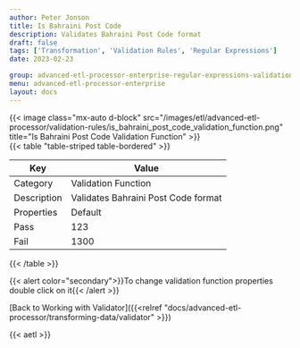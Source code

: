 ```yaml
---
author: Peter Jonson
title: Is Bahraini Post Code
description: Validates Bahraini Post Code format
draft: false
tags: ['Transformation', 'Validation Rules', 'Regular Expressions']
date: 2023-02-23

group: advanced-etl-processor-enterprise-regular-expressions-validation
menu: advanced-etl-processor-enterprise
layout: docs
---
```


{{< image class="mx-auto d-block"  src="/images/etl/advanced-etl-processor/validation-rules/is_bahraini_post_code_validation_function.png" title="Is Bahraini Post Code Validation Function" >}}
\
{{< table "table-striped table-bordered" >}}

| Key         | Value                               |
| ----------- | ----------------------------------- |
| Category    | Validation Function                 |
| Description | Validates Bahraini Post Code format |
| Properties  | Default                             |
| Pass        | 123                                 |
| Fail        | 1300                                |

{{< /table >}}

{{< alert color="secondary">}}To change validation function properties double click on it{{< /alert >}}

[Back to Working with Validator]({{<relref "docs/advanced-etl-processor/transforming-data/validator" >}})

{{< aetl >}}
